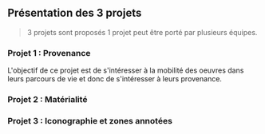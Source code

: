 ## Présentation des 3 projets 

> 3 projets sont proposés
> 1 projet peut être porté par plusieurs équipes.

### Projet  1 :  Provenance

L'objectif de ce projet est de s'intéresser à la mobilité des oeuvres dans leurs parcours de vie et donc de s'intéresser à leurs provenance.

### Projet 2 : Matérialité

### Projet 3 : Iconographie et zones annotées
